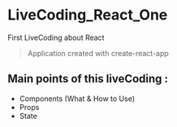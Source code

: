 # LiveCoding_React_One
First LiveCoding about React

> Application created with create-react-app

## Main points of this liveCoding :
* Components (What & How to Use)
* Props
* State
